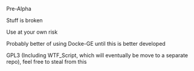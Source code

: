 Pre-Alpha

Stuff is broken

Use at your own risk

Probably better of using Docke-GE until this is better developed

GPL3 (Including WTF_Script, which will eventually be move to a separate repo), feel free to steal from this

